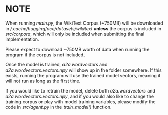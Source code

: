 # NOTE
When running *main.py*, the WikiText Corpus (~750MB) will be downloaded in */.cache/huggingface/datasets/wikitext* **unless** the corpus is included in *src/corpora*, which will only be included when submitting the final implementation.

Please expect to download ~750MB worth of data when running the program if the corpus is not included.

Once the model is trained, *a2a.wordvectors* and *a2a.wordvectors.vectors.npy* will show up in the folder somewhere. If this exists, running the program will use the trained model vectors, meaning it will not run as long as the first time.

If you would like to retrain the model, delete both *a2a.wordvectors* and *a2a.wordvectors.vectors.npy*, and if you would also like to change the training corpus or play with model training variables, please modify the code in *src/agent.py* in the *train_model()* function.
